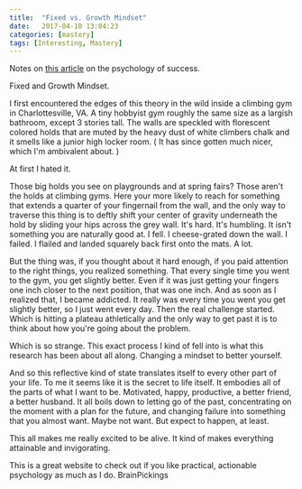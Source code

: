 ```yaml
---
title:  "Fixed vs. Growth Mindset"
date:   2017-04-10 13:04:23
categories: [mastery]
tags: [Interesting, Mastery]
---
```


Notes on [this article] on the psychology of success.

Fixed and Growth Mindset.

I first encountered the edges of this theory in the wild inside a climbing gym in Charlottesville, VA. A tiny hobbyist gym roughly the same size as a largish bathroom, except 3 stories tall. The walls are speckled with florescent colored holds that are muted by the heavy dust of white climbers chalk and it smells like a junior high locker room. ( It has since gotten much nicer, which I'm ambivalent about. )

At first I hated it.

Those big holds you see on playgrounds and at spring fairs? Those aren't the holds at climbing gyms. Here your more likely to reach for something that extends a quarter of your fingernail from the wall, and the only way to traverse this thing is to deftly shift your center of gravity underneath the hold by sliding your hips across the grey wall. It's hard. It's humbling. It isn't something you are naturally good at. I fell. I cheese-grated down the wall. I failed. I flailed and landed squarely back first onto the mats. A lot.

But the thing was, if you thought about it hard enough, if you paid attention to the right things, you realized something. That every single time you went to the gym, you get slightly better. Even if it was just getting your fingers one inch closer to the next position, that was one inch. And as soon as I realized that, I became addicted. It really was every time you went you get slightly better, so I just went every day. Then the real challenge started. Which is hitting a plateau athletically and the only way to get past it is to think about how you're going about the problem.

Which is so strange. This exact process I kind of fell into is what this research has been about all along. Changing a mindset to better yourself.

And so this reflective kind of state translates itself to every other part of your life. To me it seems like it is the secret to life itself. It embodies all of the parts of what I want to be. Motivated, happy, productive, a better friend, a better husband. It all boils down to letting go of the past, concentrating on the moment with a plan for the future, and changing failure into something that you almost want. Maybe not want. But expect to happen, at least.

This all makes me really excited to be alive. It kind of makes everything attainable and invigorating.

This is a great website to check out if you like practical, actionable psychology as much as I do. BrainPickings


[BrainPickings]: https://www.brainpickings.org/2016/05/23/against-self-criticism-adam-phillips-unforbidden-pleasures/
[this article]:  https://www.brainpickings.org/index.php/2014/01/29/carol-dweck-mindset/
